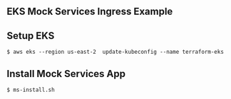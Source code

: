 ## EKS Mock Services Ingress Example

## Setup EKS

```
$ aws eks --region us-east-2  update-kubeconfig --name terraform-eks   
```

## Install Mock Services App

```
$ ms-install.sh
```